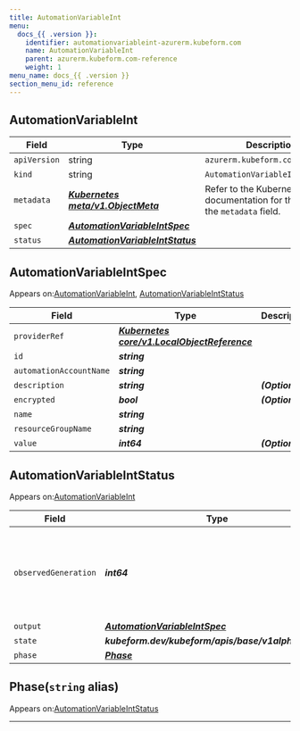 ```yaml
---
title: AutomationVariableInt
menu:
  docs_{{ .version }}:
    identifier: automationvariableint-azurerm.kubeform.com
    name: AutomationVariableInt
    parent: azurerm.kubeform.com-reference
    weight: 1
menu_name: docs_{{ .version }}
section_menu_id: reference
---
```


## AutomationVariableInt
| Field | Type | Description |
| ------ | ----- | ----------- |
| `apiVersion` | string | `azurerm.kubeform.com/v1alpha1` |
|    `kind` | string | `AutomationVariableInt` |
| `metadata` | ***[Kubernetes meta/v1.ObjectMeta](https://v1-18.docs.kubernetes.io/docs/reference/generated/kubernetes-api/v1.18/#objectmeta-v1-meta)***|Refer to the Kubernetes API documentation for the fields of the `metadata` field.|
| `spec` | ***[AutomationVariableIntSpec](#automationvariableintspec)***||
| `status` | ***[AutomationVariableIntStatus](#automationvariableintstatus)***||
## AutomationVariableIntSpec

Appears on:[AutomationVariableInt](#automationvariableint), [AutomationVariableIntStatus](#automationvariableintstatus)

| Field | Type | Description |
| ------ | ----- | ----------- |
| `providerRef` | ***[Kubernetes core/v1.LocalObjectReference](https://v1-18.docs.kubernetes.io/docs/reference/generated/kubernetes-api/v1.18/#localobjectreference-v1-core)***||
| `id` | ***string***||
| `automationAccountName` | ***string***||
| `description` | ***string***| ***(Optional)*** |
| `encrypted` | ***bool***| ***(Optional)*** |
| `name` | ***string***||
| `resourceGroupName` | ***string***||
| `value` | ***int64***| ***(Optional)*** |
## AutomationVariableIntStatus

Appears on:[AutomationVariableInt](#automationvariableint)

| Field | Type | Description |
| ------ | ----- | ----------- |
| `observedGeneration` | ***int64***| ***(Optional)*** Resource generation, which is updated on mutation by the API Server.|
| `output` | ***[AutomationVariableIntSpec](#automationvariableintspec)***| ***(Optional)*** |
| `state` | ***kubeform.dev/kubeform/apis/base/v1alpha1.State***| ***(Optional)*** |
| `phase` | ***[Phase](#phase)***| ***(Optional)*** |
## Phase(`string` alias)

Appears on:[AutomationVariableIntStatus](#automationvariableintstatus)

---
